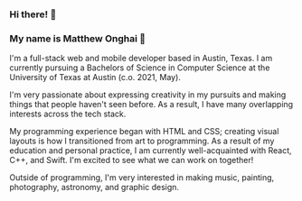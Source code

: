 ### Hi there! 👋

### My name is Matthew Onghai 🤩

I'm a full-stack web and mobile developer based in Austin, Texas. I am currently pursuing a Bachelors of Science in Computer Science at the University of Texas at Austin (c.o. 2021, May).

I'm very passionate about expressing creativity in my pursuits and making things that people haven't seen before. As a result, I have many overlapping interests across the tech stack.

My programming experience began with HTML and CSS; creating visual layouts is how I transitioned from art to programming. As a result of my education and personal practice, I am currently well-acquainted with React, C++, and Swift. I'm excited to see what we can work on together!

Outside of programming, I'm very interested in making music, painting, photography, astronomy, and graphic design.

<!--
**matthewonghai13/matthewonghai13** is a ✨ _special_ ✨ repository because its `README.md` (this file) appears on your GitHub profile.

Here are some ideas to get you started:

- 🔭 I’m currently working on ...
- 🌱 I’m currently learning ...
- 👯 I’m looking to collaborate on ...
- 🤔 I’m looking for help with ...
- 💬 Ask me about ...
- 📫 How to reach me: ...
- ⚡ Fun fact: ...
-->
